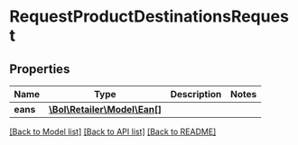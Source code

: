 # RequestProductDestinationsRequest

## Properties
Name | Type | Description | Notes
------------ | ------------- | ------------- | -------------
**eans** | [**\Bol\Retailer\Model\Ean[]**](Ean.md) |  | 

[[Back to Model list]](../../README.md#documentation-for-models) [[Back to API list]](../../README.md#documentation-for-api-endpoints) [[Back to README]](../../README.md)

